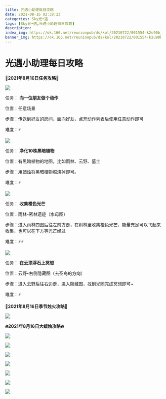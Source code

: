 ```yaml
---
title: 光遇小助理每日攻略
date: 2021-08-16 02:38:23
categories: Sky光•遇
tags: [Sky光•遇,光遇小助理每日攻略]
description: 
index_img: https://ok.166.net/reunionpub/ds/kol/20210722/001554-k2u90bj7ay.png?imageView&thumbnail=600x0&type=jpg
banner_img: https://ok.166.net/reunionpub/ds/kol/20210722/001554-k2u90bj7ay.png?imageView&thumbnail=600x0&type=jpg
---
```

# 光遇小助理每日攻略
**👑2021年8月16日任务攻略👑**

![](https://ok.166.net/reunionpub/ds/kol/20210816/005221-4w8le3o051.png)

任务： **向一位朋友做个动作**

位置：任意场景

步骤：传送到好友的房间，面向好友，点开动作列表后使用任意动作即可

难度：⚡

![](https://ok.166.net/reunionpub/ds/kol/20210816/005325-jysl13oq9h.png)

任务： **净化10株黑暗植物**

位置：有黑暗植物的地图，比如雨林、云野、墓土

步骤：用蜡烛将黑暗植物燃烧掉即可。

难度：⚡

![](https://ok.166.net/reunionpub/ds/kol/20210816/005402-ltebqw57jo.png)

任务： **收集橙色光芒**

位置：雨林-密林遗迹（水母图）

步骤：进入雨林四图后往左前方走，在树林里收集橙色光芒，能量充足可以飞起来收集，也可以在下方等光芒经过

难度：⚡⚡

![](https://ok.166.net/reunionpub/ds/kol/20210816/005438-tap75u8ndc.png)

任务： **在云顶浮石上冥想**

位置：云野-右侧隐藏图（去圣岛的方向）

步骤：进入云野后往右边走，进入隐藏图，找到光圈完成冥想即可~

难度：⚡

 **🌹2021年8月16日季节烛火攻略🌹**

![](https://ok.166.net/reunionpub/ds/kol/20210816/004606-ifvsu9p7og.png)

  

 **🔥2021年8月16日大蜡烛攻略🔥**

  

![](https://ok.166.net/reunionpub/ds/kol/20210816/005154-y5972iwufs.png)

  

![](https://ok.166.net/reunionpub/ds/kol/20210816/005146-usigjq9e26.png)

  

![](https://ok.166.net/reunionpub/ds/kol/20210816/005129-2hjz4p7esg.png)

  

![](https://ok.166.net/reunionpub/ds/kol/20210816/005123-ym26e491f3.png)

  

![](https://ok.166.net/reunionpub/ds/kol/20210816/004716-oghatz6vy8.png)

  

![](https://ok.166.net/reunionpub/ds/kol/20210816/004632-v1ci6bnk8z.png)

  

![](https://ok.166.net/reunionpub/ds/kol/20210816/004627-jgqdp0y8n1.png)

  

